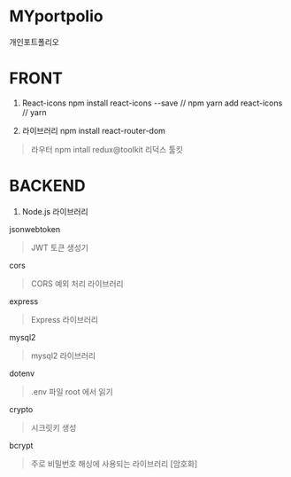 # MYportpolio
개인포트폴리오


# FRONT 

1. React-icons
npm install react-icons --save // npm
yarn add react-icons // yarn

2. 라이브러리
npm install react-router-dom 
> 라우터
npm intall redux@toolkit
> 리덕스 툴킷



# BACKEND 
1. Node.js 라이브러리

jsonwebtoken
> JWT 토큰 생성기

cors
> CORS 예외 처리 라이브러리

express
> Express 라이브러리

mysql2
> mysql2 라이브러리

dotenv
> .env 파일 root 에서 읽기

crypto 
> 시크릿키 생성

bcrypt
> 주로 비밀번호 해싱에 사용되는 라이브러리 [암호화]



